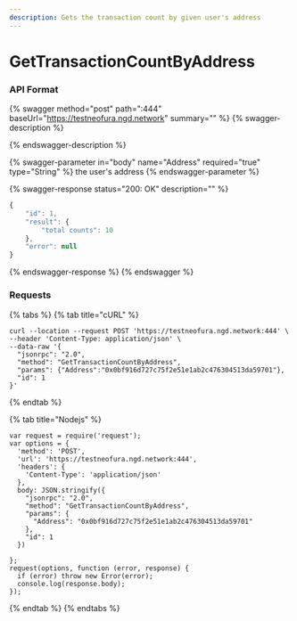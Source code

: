 ```yaml
---
description: Gets the transaction count by given user's address
---
```


# GetTransactionCountByAddress

### API Format

{% swagger method="post" path=":444" baseUrl="https://testneofura.ngd.network" summary="" %}
{% swagger-description %}

{% endswagger-description %}

{% swagger-parameter in="body" name="Address" required="true" type="String" %}
the user's address
{% endswagger-parameter %}

{% swagger-response status="200: OK" description="" %}
```javascript
{
    "id": 1,
    "result": {
        "total counts": 10
    },
    "error": null
}
```
{% endswagger-response %}
{% endswagger %}

### Requests

{% tabs %}
{% tab title="cURL" %}
```
curl --location --request POST 'https://testneofura.ngd.network:444' \
--header 'Content-Type: application/json' \
--data-raw '{
  "jsonrpc": "2.0",
  "method": "GetTransactionCountByAddress",
  "params": {"Address":"0x0bf916d727c75f2e51e1ab2c476304513da59701"},
  "id": 1
}'
```


{% endtab %}

{% tab title="Nodejs" %}
```
var request = require('request');
var options = {
  'method': 'POST',
  'url': 'https://testneofura.ngd.network:444',
  'headers': {
    'Content-Type': 'application/json'
  },
  body: JSON.stringify({
    "jsonrpc": "2.0",
    "method": "GetTransactionCountByAddress",
    "params": {
      "Address": "0x0bf916d727c75f2e51e1ab2c476304513da59701"
    },
    "id": 1
  })

};
request(options, function (error, response) {
  if (error) throw new Error(error);
  console.log(response.body);
});
```
{% endtab %}
{% endtabs %}
